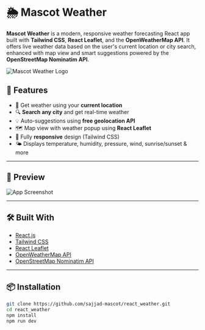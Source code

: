 # 🌦️ Mascot Weather

**Mascot Weather** is a modern, responsive weather forecasting React app built with **Tailwind CSS**, **React Leaflet**, and the **OpenWeatherMap API**. It offers live weather data based on the user's current location or city search, enhanced with map view and smart suggestions powered by the **OpenStreetMap Nominatim API**.

![Mascot Weather Logo](https://sajjad-mascot.github.io/react_weather/assets/mascot-DK3p81GK.png)

## 🚀 Features

- 📍 Get weather using your **current location**
- 🔍 **Search any city** and get real-time weather
- 💡 Auto-suggestions using **free geolocation API**
- 🗺️ Map view with weather popup using **React Leaflet**
- 📱 Fully **responsive** design (Tailwind CSS)
- 🌤️ Displays temperature, humidity, pressure, wind, sunrise/sunset & more

---

## 📸 Preview

![App Screenshot]() <!-- You can add a real screenshot here -->

---

## 🛠️ Built With

- [React.js](https://reactjs.org/)
- [Tailwind CSS](https://tailwindcss.com/)
- [React Leaflet](https://react-leaflet.js.org/)
- [OpenWeatherMap API](https://openweathermap.org/api)
- [OpenStreetMap Nominatim API](https://nominatim.org/release-docs/develop/api/Search/)

---

## 📦 Installation

```bash
git clone https://github.com/sajjad-mascot/react_weather.git
cd react_weather
npm install
npm run dev
